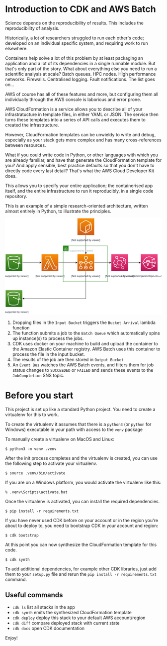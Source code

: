 
# Introduction to CDK and AWS Batch

Science depends on the reproducibility of results.  This includes the reproducibility of analysis.

Historically, a lot of researchers struggled to run each other's code; developed on an individual
specific system, and requiring work to run elsewhere.

Containers help solve a lot of this problem by at least packaging an application and a lot of its
dependencies in a single runnable module.  But that's only part of the story.  What about everything
else you need to run a scientific analysis at scale?  Batch queues.  HPC nodes.  High performance
networks.  Firewalls.  Centralised logging.  Fault notifications.  The list goes on...

AWS of course has all of these features and more, but configuring them all individually through the AWS console is laborious and error prone.

AWS CloudFormation is a service allows you to describe all of
your infrastratucture in template files, in either YAML or JSON.  The service then turns these templates into a series of API calls and executes them to created the infrastructure.

However, CloudFormation templates can be unwieldy to
write and debug, especially as your stack gets more complex and has many cross-references between resources.

What if you could write code in Python, or other languages with which you are
already familiar, and have that generate the CloudFormation template for you?  And apply sensible,
best practice defaults so that you don't have to directly code every last detail?  That's what
the AWS Cloud Developer Kit does.

This allows you to specify your entire application; the containerised app itself, and the entire
infrastructure to run it reproducibly, in a single code repository.

This is an example of a simple research-oriented architecture, written almost entirely in Python, to illustrate the principles.

![Architecture diagram](assets/architecture.svg)

1. Dropping files in the `Input Bucket` triggers the `Bucket Arrival` lambda function
2. The function submits a job to the `Batch Queue` which automatically spins up instance(s) to process the jobs.
3. CDK uses docker on your machine to build and upload the container to the Amazon Elastic Container registry.  AWS Batch uses this container to process the file in the input bucket.
1. The results of the job are then stored in  `Output Bucket`
1. An `Event Bus` watches the AWS Batch events, and filters them for job status changes to `SUCCEEDED` or `FAILED` and sends these events to the `JobCompletion` SNS topic.

# Before you start

This project is set up like a standard Python project.  You need to create a virtualenv
for this to work.

To create the virtualenv it assumes that there is a `python3`
(or `python` for Windows) executable in your path with access to the `venv`
package

To manually create a virtualenv on MacOS and Linux:

```
$ python3 -m venv .venv
```

After the init process completes and the virtualenv is created, you can use the following
step to activate your virtualenv.

```
$ source .venv/bin/activate
```

If you are on a Windows platform, you would activate the virtualenv like this:

```
% .venv\Scripts\activate.bat
```

Once the virtualenv is activated, you can install the required dependencies.

```
$ pip install -r requirements.txt
```

If you have never used CDK before on your account or in the region you're about to deploy to, you need to bootstrap CDK in your account and region:

```
$ cdk bootstrap
```

At this point you can now synthesize the CloudFormation template for this code.

```
$ cdk synth
```

To add additional dependencies, for example other CDK libraries, just add
them to your `setup.py` file and rerun the `pip install -r requirements.txt`
command.

## Useful commands

 * `cdk ls`          list all stacks in the app
 * `cdk synth`       emits the synthesized CloudFormation template
 * `cdk deploy`      deploy this stack to your default AWS account/region
 * `cdk diff`        compare deployed stack with current state
 * `cdk docs`        open CDK documentation

Enjoy!
